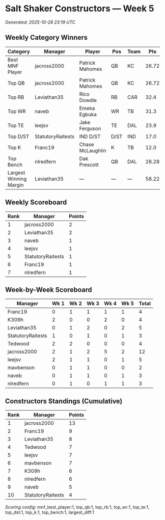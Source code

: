 # Salt Shaker Constructors — Week 5
_Generated: 2025-10-28 23:19 UTC_

## Weekly Category Winners
| Category | Manager | Player | Pos | Team | Pts |
|---|---|---|---|---|---|
| Best MNF Player | jacross2000 | Patrick Mahomes | QB | KC | 26.72 |
| Top QB | jacross2000 | Patrick Mahomes | QB | KC | 26.72 |
| Top RB | Leviathan35 | Rico Dowdle | RB | CAR | 32.4 |
| Top WR | naveb | Emeka Egbuka | WR | TB | 31.3 |
| Top TE | leejsv | Jake Ferguson | TE | DAL | 23.9 |
| Top D/ST | StatutoryRaitests | IND D/ST | D/ST | IND | 17.0 |
| Top K | Franc19 | Chase McLaughlin | K | TB | 12.0 |
| Top Bench | nlredfern | Dak Prescott | QB | DAL | 28.28 |
| Largest Winning Margin | Leviathan35 | — | — | — | 58.22 |

## Weekly Scoreboard
| Rank | Manager | Points |
|---|---|---|
| 1 | jacross2000 | 2 |
| 2 | Leviathan35 | 2 |
| 3 | naveb | 1 |
| 4 | leejsv | 1 |
| 5 | StatutoryRaitests | 1 |
| 6 | Franc19 | 1 |
| 7 | nlredfern | 1 |

## Week-by-Week Scoreboard
| Manager | Wk 1 | Wk 2 | Wk 3 | Wk 4 | Wk 5 | Total |
|---|---|---|---|---|---|---|
| Franc19 | 0 | 1 | 1 | 1 | 1 | 4 |
| K309h | 2 | 0 | 0 | 2 | 0 | 4 |
| Leviathan35 | 0 | 1 | 2 | 0 | 2 | 5 |
| StatutoryRaitests | 1 | 0 | 1 | 0 | 1 | 3 |
| Tedwood | 2 | 2 | 0 | 0 | 0 | 4 |
| jacross2000 | 2 | 1 | 2 | 5 | 2 | 12 |
| leejsv | 2 | 1 | 1 | 0 | 1 | 5 |
| mavbenson | 0 | 1 | 1 | 0 | 0 | 2 |
| naveb | 0 | 1 | 1 | 0 | 1 | 3 |
| nlredfern | 0 | 1 | 0 | 1 | 1 | 3 |

## Constructors Standings (Cumulative)
| Rank | Manager | Points |
|---|---|---|
| 1 | jacross2000 | 13 |
| 2 | Franc19 | 9 |
| 3 | Leviathan35 | 8 |
| 4 | Tedwood | 7 |
| 5 | leejsv | 7 |
| 6 | mavbenson | 7 |
| 7 | K309h | 6 |
| 8 | nlredfern | 6 |
| 9 | naveb | 5 |
| 10 | StatutoryRaitests | 4 |

_Scoring config:_ mnf_best_player:1, top_qb:1, top_rb:1, top_wr:1, top_te:1, top_dst:1, top_k:1, top_bench:1, largest_diff:1
